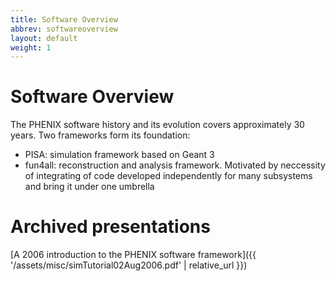 ```yaml
---
title: Software Overview
abbrev: softwareoverview
layout: default
weight: 1
---
```

# Software Overview

The PHENIX software history and its evolution covers approximately 30 years.
Two frameworks form its foundation:
* PISA: simulation framework based on Geant 3
* fun4all: reconstruction and analysis framework. Motivated by neccessity of integrating of code developed independently for many subsystems and bring it under one umbrella

# Archived presentations
[A 2006 introduction to the PHENIX software framework]({{ '/assets/misc/simTutorial02Aug2006.pdf' | relative_url }})


